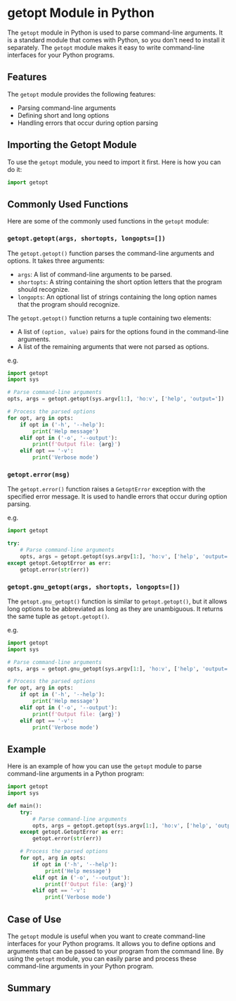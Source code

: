 # getopt Module in Python

The `getopt` module in Python is used to parse command-line arguments. It is a standard module that comes with Python, so you don't need to install it separately. The `getopt` module makes it easy to write command-line interfaces for your Python programs.

## Features

The `getopt` module provides the following features:

- Parsing command-line arguments
- Defining short and long options
- Handling errors that occur during option parsing

## Importing the Getopt Module

To use the `getopt` module, you need to import it first. Here is how you can do it:

```python
import getopt
```

## Commonly Used Functions

Here are some of the commonly used functions in the `getopt` module:

### `getopt.getopt(args, shortopts, longopts=[])`

The `getopt.getopt()` function parses the command-line arguments and options. It takes three arguments:

- `args`: A list of command-line arguments to be parsed.
- `shortopts`: A string containing the short option letters that the program should recognize.
- `longopts`: An optional list of strings containing the long option names that the program should recognize.

The `getopt.getopt()` function returns a tuple containing two elements:

- A list of `(option, value)` pairs for the options found in the command-line arguments.
- A list of the remaining arguments that were not parsed as options.

e.g.

```python
import getopt
import sys

# Parse command-line arguments
opts, args = getopt.getopt(sys.argv[1:], 'ho:v', ['help', 'output='])

# Process the parsed options
for opt, arg in opts:
    if opt in ('-h', '--help'):
        print('Help message')
    elif opt in ('-o', '--output'):
        print(f'Output file: {arg}')
    elif opt == '-v':
        print('Verbose mode')
```

### `getopt.error(msg)`

The `getopt.error()` function raises a `GetoptError` exception with the specified error message. It is used to handle errors that occur during option parsing.

e.g.

```python
import getopt

try:
    # Parse command-line arguments
    opts, args = getopt.getopt(sys.argv[1:], 'ho:v', ['help', 'output='])
except getopt.GetoptError as err:
    getopt.error(str(err))
```

### `getopt.gnu_getopt(args, shortopts, longopts=[])`

The `getopt.gnu_getopt()` function is similar to `getopt.getopt()`, but it allows long options to be abbreviated as long as they are unambiguous. It returns the same tuple as `getopt.getopt()`.

e.g.

```python
import getopt
import sys

# Parse command-line arguments
opts, args = getopt.gnu_getopt(sys.argv[1:], 'ho:v', ['help', 'output='])

# Process the parsed options
for opt, arg in opts:
    if opt in ('-h', '--help'):
        print('Help message')
    elif opt in ('-o', '--output'):
        print(f'Output file: {arg}')
    elif opt == '-v':
        print('Verbose mode')

```

## Example

Here is an example of how you can use the `getopt` module to parse command-line arguments in a Python program:

```python
import getopt
import sys

def main():
    try:
        # Parse command-line arguments
        opts, args = getopt.getopt(sys.argv[1:], 'ho:v', ['help', 'output='])
    except getopt.GetoptError as err:
        getopt.error(str(err))

    # Process the parsed options
    for opt, arg in opts:
        if opt in ('-h', '--help'):
            print('Help message')
        elif opt in ('-o', '--output'):
            print(f'Output file: {arg}')
        elif opt == '-v':
            print('Verbose mode')
```

## Case of Use

The `getopt` module is useful when you want to create command-line interfaces for your Python programs. It allows you to define options and arguments that can be passed to your program from the command line. By using the `getopt` module, you can easily parse and process these command-line arguments in your Python program.

## Summary
